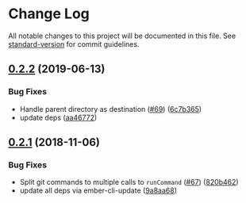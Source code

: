 # Change Log

All notable changes to this project will be documented in this file. See [standard-version](https://github.com/conventional-changelog/standard-version) for commit guidelines.

<a name="0.2.2"></a>
## [0.2.2](https://github.com/poetic/ember-cli-github-pages/compare/v0.2.1...v0.2.2) (2019-06-13)


### Bug Fixes

* Handle parent directory as destination ([#69](https://github.com/poetic/ember-cli-github-pages/issues/69)) ([6c7b365](https://github.com/poetic/ember-cli-github-pages/commit/6c7b365))
* update deps ([aa46772](https://github.com/poetic/ember-cli-github-pages/commit/aa46772))



<a name="0.2.1"></a>
## [0.2.1](https://github.com/poetic/ember-cli-github-pages/compare/v0.2.0...v0.2.1) (2018-11-06)


### Bug Fixes

* Split git commands to multiple calls to `runCommand` ([#67](https://github.com/poetic/ember-cli-github-pages/issues/67)) ([820b462](https://github.com/poetic/ember-cli-github-pages/commit/820b462))
* update all deps via ember-cli-update ([9a8aa68](https://github.com/poetic/ember-cli-github-pages/commit/9a8aa68))
